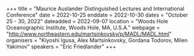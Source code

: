 +++
title = "Maurice Auslander Distinguished Lectures and International Conference"
date = 2022-10-25
enddate = 2022-10-30
dates = "October 25 - 30, 2022"
dateadded = 2022-09-07
location = "Woods Hole Oceanographic Institute, Woods Hole, MA, U.S.A."
webpage = "http://www.northeastern.edu/martsinkovsky/p/MADL/MADL.html"
organisers = "Kiyoshi Igusa, Alex Martsinkovsky, Gordana Todorov, Milen Yakimov"
speakers = "Eric Friedlander"
+++